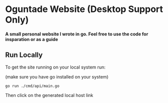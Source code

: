# Oguntade Website (Desktop Support Only)
#### A small personal website I wrote in go. Feel free to use the code for insparation or as a guide


## Run Locally

To get the site running on your local system run:

(make sure you have go installed on your system)
```bash
go run ./cmd/api/main.go
```

Then click on the generated local host link
